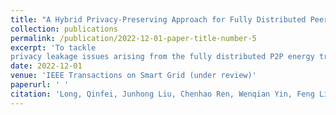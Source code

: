 ```yaml
---
title: "A Hybrid Privacy-Preserving Approach for Fully Distributed Peer-to-Peer Energy Trading"
collection: publications
permalink: /publication/2022-12-01-paper-title-number-5
excerpt: 'To tackle
privacy leakage issues arising from the fully distributed P2P energy trading, this paper proposes a hybrid privacy-preserving approach.'
date: 2022-12-01
venue: 'IEEE Transactions on Smart Grid (under review)'
paperurl: ' '
citation: 'Long, Qinfei, Junhong Liu, Chenhao Ren, Wenqian Yin, Feng Liu, Xin Cui, and Yunhe Hou. "A Hybrid Privacy-Preserving Approach for Fully Distributed Peer-to-Peer Energy Trading.'
---
```

